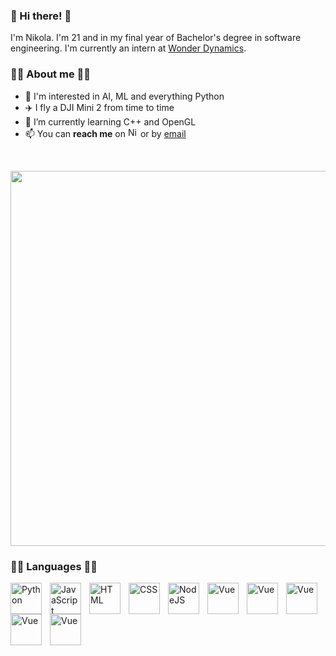 ### 👋 Hi there! 👋

I'm Nikola. I'm 21 and in my final year of Bachelor's degree in software engineering. I'm currently an intern at [Wonder Dynamics](https://www.wonderdynamics.com/).

### 🙋‍♂️ About me 🙋‍♂️

- 🔭 I'm interested in AI, ML and everything Python
- ✈️ I fly a DJI Mini 2 from time to time 
- 🌱 I’m currently learning C++ and OpenGL
- 📫 You can **reach me** on <a href="https://www.linkedin.com/in/iamnikoladamjanovic" target="_blank" rel="nofollow"><img alt="Nikola's LinkedIn" width="16px" src="https://cdn.jsdelivr.net/gh/devicons/devicon/icons/linkedin/linkedin-original.svg" /></a> or by [email](mailto:iamnikoladamjanovic@gmail.com)

<br>

<p align = "center">
  <img src = "https://github-readme-stats.vercel.app/api?username=iAmNikola&show_icons=true&theme=nightowl" width = 600>
</p>

### 👨‍💻 Languages 👨‍💻

<img align="left" alt="Python" width="50px" style="padding-right:10px" src="https://cdn.jsdelivr.net/gh/devicons/devicon/icons/python/python-original.svg" />
<img align="left" alt="JavaScript" width="50px" style="padding-right:10px;" src="https://cdn.jsdelivr.net/gh/devicons/devicon/icons/javascript/javascript-plain.svg" />
<img align="left" alt="HTML" width="50px" style="padding-right:10px;" src="https://cdn.jsdelivr.net/gh/devicons/devicon/icons/html5/html5-plain.svg" />
<img align="left" alt="CSS" width="50px" style="padding-right:10px;" src="https://cdn.jsdelivr.net/gh/devicons/devicon/icons/css3/css3-plain.svg" />
<img align="left" alt="NodeJS" width="50px" style="padding-right:10px;" src="https://cdn.jsdelivr.net/gh/devicons/devicon/icons/nodejs/nodejs-original.svg" />
<img align="left" alt="Vue" width="50px" style="padding-right:10px;" src="https://cdn.jsdelivr.net/gh/devicons/devicon/icons/vuejs/vuejs-original.svg" />
<img align="left" alt="Vue" width="50px" style="padding-right:10px;" src="https://cdn.jsdelivr.net/gh/devicons/devicon/icons/java/java-original.svg" />
<img align="left" alt="Vue" width="50px" style="padding-right:10px;" src="https://cdn.jsdelivr.net/gh/devicons/devicon/icons/spring/spring-original.svg" />
<img align="left" alt="Vue" width="50px" style="padding-right:10px;" src="https://cdn.jsdelivr.net/gh/devicons/devicon/icons/csharp/csharp-original.svg" />
<img align="left" alt="Vue" width="50px" style="padding-right:10px;" src="https://cdn.jsdelivr.net/gh/devicons/devicon/icons/cplusplus/cplusplus-original.svg" />


